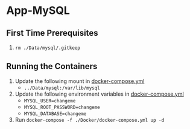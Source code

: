 # App-MySQL


## First Time Prerequisites

1. `rm ./Data/mysql/.gitkeep`

## Running the Containers

1. Update the following mount in [docker-compose.yml](./Docker/docker-compose.yml)
    * `../Data/mysql:/var/lib/mysql`
2. Update the following environment variables in [docker-compose.yml](./Docker/docker-compose.yml)
    * `MYSQL_USER=changeme`
    * `MYSQL_ROOT_PASSWORD=changeme`
    * `MYSQL_DATABASE=changeme`
3. Run `docker-compose -f ./Docker/docker-compose.yml up -d`

